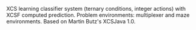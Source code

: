 XCS learning classifier system (ternary conditions, integer actions) with XCSF 
computed prediction. Problem environments: multiplexer and maze environments.
Based on Martin Butz's XCSJava 1.0.
